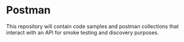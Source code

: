 # Postman
This repository will contain code samples and postman collections that interact with an API for smoke testing and discovery purposes.
